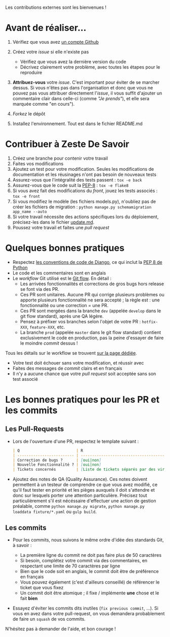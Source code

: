 Les contributions externes sont les bienvenues !

# Avant de réaliser...
1. Vérifiez que vous avez [un compte Github](https://github.com/signup/free)
2. Créez votre _issue_ si elle n'existe pas
    * Vérifiez que vous avez la dernière version du code
    * Décrivez clairement votre problème, avec toutes les étapes pour le reproduire

3. **Attribuez-vous** votre _issue_. C'est important pour éviter de se marcher dessus. Si vous n'êtes pas dans l'organisation et donc que vous ne pouvez pas vous attribuer directement l'_issue_, il vous suffit d'ajouter un commentaire clair dans celle-ci (comme _"Je prends"_), et elle sera marquée comme "en cours").
4. _Forkez_ le dépôt
5. Installez l'environnement. Tout est dans le fichier README.md

# Contribuer à Zeste De Savoir
1. Créez une branche pour contenir votre travail
2. Faites vos modifications
3. Ajoutez un test pour votre modification. Seules les modifications de documentation et les réusinages n'ont pas besoin de nouveaux tests
4. Assurez-vous que l'intégralité des tests passent : `tox -e back`
5. Assurez-vous que le code suit la [PEP-8](http://legacy.python.org/dev/peps/pep-0008/) : `tox -e flake8`
6. Si vous avez fait des modifications du _front_, jouez les tests associés : `tox -e front`
7. Si vous modifiez le modèle (les fichiers models.py), n'oubliez pas de créer les fichiers de migration : `python manage.py schemamigration app_name --auto`
8. Si votre travail nécessite des actions spécifiques lors du déploiement, précisez-les dans le fichier [update.md](update.md).
9. Poussez votre travail et faites une _pull request_

# Quelques bonnes pratiques
* Respectez [les conventions de code de Django](https://docs.djangoproject.com/en/1.6/internals/contributing/writing-code/coding-style/), ce qui inclut la [PEP 8 de Python](http://legacy.python.org/dev/peps/pep-0008/)
* Le code et les commentaires sont en anglais
* Le _workflow_ Git utilisé est le [Git flow](http://nvie.com/posts/a-successful-git-branching-model/). En détail :
    * Les arrivées fonctionnalités et corrections de gros bugs hors release se font via des PR.
    * Ces PR sont unitaires. Aucune PR qui corrige plusieurs problèmes ou apporte plusieurs fonctionnalité ne sera accepté ; la règle est : une fonctionnalité ou une correction = une PR.
    * Ces PR sont mergées dans la branche `dev` (appelée `develop` dans le git flow standard), après une QA légère.
    * Pensez à préfixer vos branches selon l'objet de votre PR : `hotfix-XXX`, `feature-XXX`, etc.
    * La branche `prod` (appelée `master` dans le git flow standard) contient exclusivement le code en production, pas la peine d'essayer de faire le moindre _commit_ dessus !
	
Tous les détails sur le workflow se trouvent [sur la page dédiée](doc/workflow.md).

* Votre test doit échouer sans votre modification, et réussir avec
* Faites des messages de _commit_ clairs et en français
* Il n'y a aucune chance que votre _pull request_ soit acceptée sans son test associé

# Les bonnes pratiques pour les PR et les commits
## Les Pull-Requests
* Lors de l'ouverture d'une PR, respectez le template suivant :

    ```markdown
    | Q                         | R
    | ------------------------- | -------------------------------------------
    | Correction de bugs ?      | [oui|non]
    | Nouvelle Fonctionnalité ? | [oui|non]
    | Tickets concernés         | [Liste de tickets séparés par des virgules]
    ```
* Ajoutez des notes de QA (Quality Assurance). Ces notes doivent permettent à un testeur de comprendre ce que vous avez modifié, ce qu'il faut tester en priorité et les pièges auxquels il doit s'attendre et donc sur lesquels porter une attention particulière. Précisez tout particulièrement s'il est nécéssaire d'effectuer une action de gestion préalable, comme `python manage.py migrate`, `python manage.py loaddata fixture/*.yaml` ou `gulp build`.

## Les commits
* Pour les commits, nous suivons le même ordre d'idée des standards Git, à savoir :
    * La première ligne du commit ne doit pas faire plus de 50 caractères
    * Si besoin, complétez votre commit via des commentaires, en respectant une limite de 70 caractères par ligne
    * Bien que le code soit en anglais, le commit doit être de préférence en français
    * Vous pouvez également (c'est d'ailleurs conseillé) de référencer le ticket que vous fixez
    * Un commit doit être atomique ; il fixe / implémente **une** chose et le fait **bien**

* Essayez d'éviter les commits dits inutiles (`fix previous commit`, ...). Si vous en avez dans votre pull-request,
  on vous demandera probablement de faire un `squash` de vos commits.

N'hésitez pas à demander de l'aide, et bon courage !
